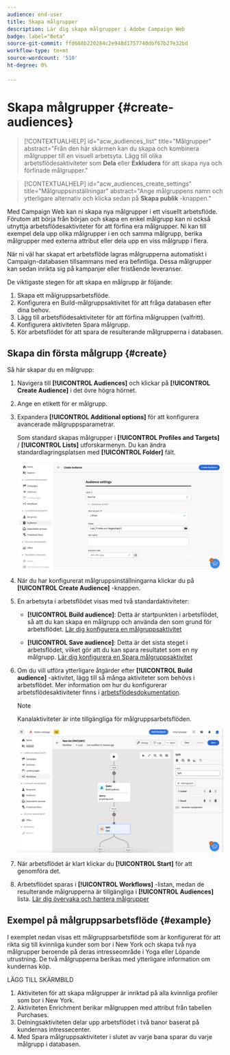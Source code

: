```yaml
---
audience: end-user
title: Skapa målgrupper
description: Lär dig skapa målgrupper i Adobe Campaign Web
badge: label="Beta"
source-git-commit: ffd668b220284c2e948d1757740dbf67b27e32bd
workflow-type: tm+mt
source-wordcount: '510'
ht-degree: 0%

---
```



# Skapa målgrupper {#create-audiences}

>[!CONTEXTUALHELP]
>id="acw_audiences_list"
>title="Målgrupper"
>abstract="Från den här skärmen kan du skapa och kombinera målgrupper till en visuell arbetsyta. Lägg till olika arbetsflödesaktiviteter som **Dela** eller **Exkludera** för att skapa nya och förfinade målgrupper."

>[!CONTEXTUALHELP]
>id="acw_audiences_create_settings"
>title="Målgruppsinställningar"
>abstract="Ange målgruppens namn och ytterligare alternativ och klicka sedan på **Skapa publik** -knappen."

Med Campaign Web kan ni skapa nya målgrupper i ett visuellt arbetsflöde. Förutom att börja från början och skapa en enkel målgrupp kan ni också utnyttja arbetsflödesaktiviteter för att förfina era målgrupper. Ni kan till exempel dela upp olika målgrupper i en och samma målgrupp, berika målgrupper med externa attribut eller dela upp en viss målgrupp i flera.

När ni väl har skapat ert arbetsflöde lagras målgrupperna automatiskt i Campaign-databasen tillsammans med era befintliga. Dessa målgrupper kan sedan inrikta sig på kampanjer eller fristående leveranser.

De viktigaste stegen för att skapa en målgrupp är följande:

1. Skapa ett målgruppsarbetsflöde.
1. Konfigurera en Build-målgruppsaktivitet för att fråga databasen efter dina behov.
1. Lägg till arbetsflödesaktiviteter för att förfina målgruppen (valfritt).
1. Konfigurera aktiviteten Spara målgrupp.
1. Kör arbetsflödet för att spara de resulterande målgrupperna i databasen.


## Skapa din första målgrupp {#create}

Så här skapar du en målgrupp:

1. Navigera till **[!UICONTROL Audiences]** och klickar på **[!UICONTROL Create Audience]** i det övre högra hörnet.
1. Ange en etikett för er målgrupp.
1. Expandera **[!UICONTROL Additional options]** för att konfigurera avancerade målgruppsparametrar.

   Som standard skapas målgrupper i **[!UICONTROL Profiles and Targets]** / **[!UICONTROL Lists]** utforskarmenyn. Du kan ändra standardlagringsplatsen med **[!UICONTROL Folder]** fält.

   ![](assets/audiences-settings.png)

1. När du har konfigurerat målgruppsinställningarna klickar du på **[!UICONTROL Create Audience]** -knappen.

1. En arbetsyta i arbetsflödet visas med två standardaktiviteter:

   * **[!UICONTROL Build audience]**: Detta är startpunkten i arbetsflödet, så att du kan skapa en målgrupp och använda den som grund för arbetsflödet. [Lär dig konfigurera en målgruppsaktivitet](../workflows/activities/build-audience.md)

   * **[!UICONTROL Save audience]**: Detta är det sista steget i arbetsflödet, vilket gör att du kan spara resultatet som en ny målgrupp. [Lär dig konfigurera en Spara målgruppsaktivitet](../workflows/activities/save-audience.md)

1. Om du vill utföra ytterligare åtgärder efter **[!UICONTROL Build audience]** -aktivitet, lägg till så många aktiviteter som behövs i arbetsflödet. Mer information om hur du konfigurerar arbetsflödesaktiviteter finns i [arbetsflödesdokumentation](../workflows/activities/about-activities.md).

   >[!NOTE]
   >
   >Kanalaktiviteter är inte tillgängliga för målgruppsarbetsflöden.

   ![](assets/audience-creation-canvas.png)

1. När arbetsflödet är klart klickar du **[!UICONTROL Start]** för att genomföra det.

1. Arbetsflödet sparas i **[!UICONTROL Workflows]** -listan, medan de resulterande målgrupperna är tillgängliga i **[!UICONTROL Audiences]** lista. [Lär dig övervaka och hantera målgrupper](access-audiences.md)

## Exempel på målgruppsarbetsflöde {#example}

I exemplet nedan visas ett målgruppsarbetsflöde som är konfigurerat för att rikta sig till kvinnliga kunder som bor i New York och skapa två nya målgrupper beroende på deras intresseområde i Yoga eller Löpande utrustning. De två målgrupperna berikas med ytterligare information om kundernas köp.

LÄGG TILL SKÄRMBILD

1. Aktiviteten för att skapa målgrupper är inriktad på alla kvinnliga profiler som bor i New York.
1. Aktiviteten Enrichment berikar målgruppen med attribut från tabellen Purchases.
1. Delningsaktiviteten delar upp arbetsflödet i två banor baserat på kundernas intressecenter.
1. Med Spara målgruppsaktiviteter i slutet av varje bana sparar du varje målgrupp i databasen.
